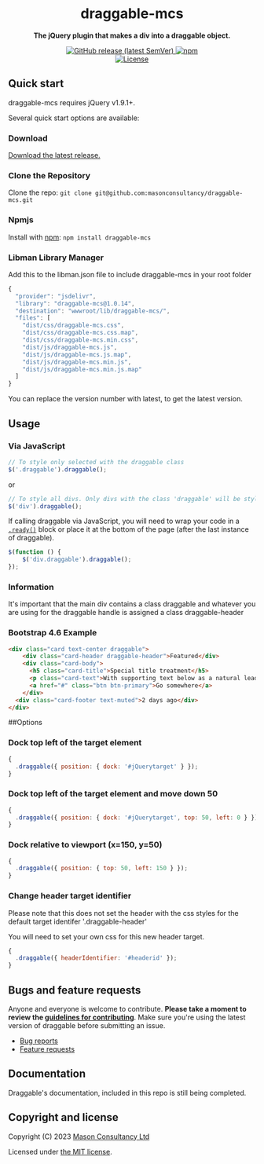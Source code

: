 <h1 align="center">draggable-mcs</h1>

<p align="center">
	<strong>The jQuery plugin that makes a div into a draggable object.</strong>
</p>

<p align="center">
	<a href="https://github.com/masonconsultancy/draggable-mcs/releases/latest" target="_blank">
		<img alt="GitHub release (latest SemVer)" src="https://img.shields.io/github/v/release/masonconsultancy/draggable-mcs?style=for-the-badge">
	</a>
	<a href="https://www.npmjs.com/package/draggable-mcs" target="_blank">
		<img alt="npm" src="https://img.shields.io/npm/v/draggable-mcs?style=for-the-badge">
	</a>
	<br>
	<a href="https://github.com/masonconsultancy/draggable-mcs/blob/main/LICENSE" target="_blank">
		<img alt="License" src="https://img.shields.io/badge/license-MIT-brightgreen.svg?style=for-the-badge">
	</a>
</p>

## Quick start

draggable-mcs requires jQuery v1.9.1+.

Several quick start options are available:

### Download
[Download the latest release.](https://github.com/masonconsultancy/draggable-mcs/releases/latest)

### Clone the Repository
Clone the repo: `git clone git@github.com:masonconsultancy/draggable-mcs.git`

### Npmjs
Install with [npm](https://www.npmjs.com/package/draggable-mcs): `npm install draggable-mcs`

### Libman Library Manager

Add this to the libman.json file to include draggable-mcs in your root folder

```js
{
  "provider": "jsdelivr",
  "library": "draggable-mcs@1.0.14",
  "destination": "wwwroot/lib/draggable-mcs/",
  "files": [
    "dist/css/draggable-mcs.css",
    "dist/css/draggable-mcs.css.map",
    "dist/css/draggable-mcs.min.css",
    "dist/js/draggable-mcs.js",
    "dist/js/draggable-mcs.js.map",
    "dist/js/draggable-mcs.min.js",
    "dist/js/draggable-mcs.min.js.map"
  ]
}
```

You can replace the version number with latest, to get the latest version.

## Usage

### Via JavaScript
```js
// To style only selected with the draggable class
$('.draggable').draggable();
```
or
```js
// To style all divs. Only divs with the class 'draggable' will be styled
$('div').draggable();
```

If calling draggable via JavaScript, you will need to wrap your code in a [`.ready()`](https://api.jquery.com/ready/) block or place it at the bottom of the page (after the last instance of draggable).

```js
$(function () {
	$('div.draggable').draggable();
});
```

### Information

<p>It's important that the main div contains a class draggable and whatever you are using for the draggable handle is assigned a class draggable-header</p>

### Bootstrap 4.6 Example
```html
<div class="card text-center draggable">
    <div class="card-header draggable-header">Featured</div>
    <div class="card-body">
      <h5 class="card-title">Special title treatment</h5>
      <p class="card-text">With supporting text below as a natural lead-in to additional content.</p>
	  <a href="#" class="btn btn-primary">Go somewhere</a>
	</div>
  <div class="card-footer text-muted">2 days ago</div>
</div>
```
##Options

### Dock top left of the target element

```js
{
  .draggable({ position: { dock: '#jQuerytarget' } });
}
```
### Dock top left of the target element and move down 50

```js
{
  .draggable({ position: { dock: '#jQuerytarget', top: 50, left: 0 } });
}
```

### Dock relative to viewport (x=150, y=50)

```js
{
  .draggable({ position: { top: 50, left: 150 } });
}
```

### Change header target identifier

<p>Please note that this does not set the header with the css styles for the default target identifer '.draggable-header'</p>
<p>You will need to set your own css for this new header target.</p>

```js
{
  .draggable({ headerIdentifier: '#headerid' });
}
```

## Bugs and feature requests

Anyone and everyone is welcome to contribute. **Please take a moment to
review the [guidelines for contributing](CONTRIBUTING.md)**. Make sure you're using the latest version of draggable before submitting an issue.

* [Bug reports](CONTRIBUTING.md#bug-reports)
* [Feature requests](CONTRIBUTING.md#feature-requests)

## Documentation

Draggable's documentation, included in this repo is still being completed.

## Copyright and license

Copyright (C) 2023 [Mason Consultancy Ltd](www.mason-consultancy.com)

Licensed under [the MIT license](LICENSE).
